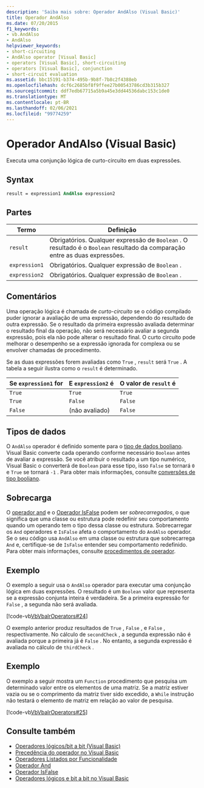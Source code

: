 ```yaml
---
description: 'Saiba mais sobre: Operador AndAlso (Visual Basic)'
title: Operador AndAlso
ms.date: 07/20/2015
f1_keywords:
- vb.AndAlso
- AndAlso
helpviewer_keywords:
- short-circuiting
- AndAlso operator [Visual Basic]
- operators [Visual Basic], short-circuiting
- operators [Visual Basic], conjunction
- short-circuit evaluation
ms.assetid: bbc15191-b374-495b-9b8f-7b8c2f4388eb
ms.openlocfilehash: dcf6c2685bf8f9ffee27b00543786cd3b315b327
ms.sourcegitcommit: ddf7edb67715a5b9a45e3dd44536dabc153c1de0
ms.translationtype: MT
ms.contentlocale: pt-BR
ms.lasthandoff: 02/06/2021
ms.locfileid: "99774259"
---
```

# <a name="andalso-operator-visual-basic"></a>Operador AndAlso (Visual Basic)

Executa uma conjunção lógica de curto-circuito em duas expressões.  
  
## <a name="syntax"></a>Syntax  
  
```vb
result = expression1 AndAlso expression2  
```  
  
## <a name="parts"></a>Partes  
  
|Termo|Definição|  
|---|---|  
|`result`|Obrigatórios. Qualquer expressão de `Boolean` . O resultado é o `Boolean` resultado da comparação entre as duas expressões.|  
|`expression1`|Obrigatórios. Qualquer expressão de `Boolean` .|  
|`expression2`|Obrigatórios. Qualquer expressão de `Boolean` .|  
  
## <a name="remarks"></a>Comentários  

 Uma operação lógica é chamada de *curto-circuito* se o código compilado puder ignorar a avaliação de uma expressão, dependendo do resultado de outra expressão. Se o resultado da primeira expressão avaliada determinar o resultado final da operação, não será necessário avaliar a segunda expressão, pois ela não pode alterar o resultado final. O curto circuito pode melhorar o desempenho se a expressão ignorada for complexa ou se envolver chamadas de procedimento.  
  
 Se as duas expressões forem avaliadas como `True` , `result` será `True` . A tabela a seguir ilustra como o `result` é determinado.  
  
|Se `expression1` for |E `expression2` é|O valor de `result` é|  
|---|---|---|  
|`True`|`True`|`True`|  
|`True`|`False`|`False`|  
|`False`|(não avaliado)|`False`|  
  
## <a name="data-types"></a>Tipos de dados  

 O `AndAlso` operador é definido somente para o [tipo de dados booliano](../data-types/boolean-data-type.md). Visual Basic converte cada operando conforme necessário `Boolean` antes de avaliar a expressão. Se você atribuir o resultado a um tipo numérico, Visual Basic o converterá de `Boolean` para esse tipo, isso `False` se tornará `0` e `True` se tornará `-1` .
Para obter mais informações, consulte [conversões de tipo booliano](../data-types/boolean-data-type.md#type-conversions).
  
## <a name="overloading"></a>Sobrecarga  

 O [operador and](and-operator.md) e o [Operador IsFalse](isfalse-operator.md) podem ser *sobrecarregados*, o que significa que uma classe ou estrutura pode redefinir seu comportamento quando um operando tem o tipo dessa classe ou estrutura. Sobrecarregar os `And` operadores e `IsFalse` afeta o comportamento do `AndAlso` operador. Se o seu código usa `AndAlso` em uma classe ou estrutura que sobrecarrega `And` e, certifique-se de `IsFalse` entender seu comportamento redefinido. Para obter mais informações, consulte [procedimentos de operador](../../programming-guide/language-features/procedures/operator-procedures.md).  
  
## <a name="example"></a>Exemplo  

 O exemplo a seguir usa o `AndAlso` operador para executar uma conjunção lógica em duas expressões. O resultado é um `Boolean` valor que representa se a expressão conjunta inteira é verdadeira. Se a primeira expressão for `False` , a segunda não será avaliada.  
  
 [!code-vb[VbVbalrOperators#24](~/samples/snippets/visualbasic/VS_Snippets_VBCSharp/VbVbalrOperators/VB/Class1.vb#24)]  
  
 O exemplo anterior produz resultados de `True` , `False` , e `False` , respectivamente. No cálculo de `secondCheck` , a segunda expressão não é avaliada porque a primeira já é `False` . No entanto, a segunda expressão é avaliada no cálculo de `thirdCheck` .  
  
## <a name="example"></a>Exemplo  

 O exemplo a seguir mostra um `Function` procedimento que pesquisa um determinado valor entre os elementos de uma matriz. Se a matriz estiver vazia ou se o comprimento da matriz tiver sido excedido, a `While` instrução não testará o elemento de matriz em relação ao valor de pesquisa.  
  
 [!code-vb[VbVbalrOperators#25](~/samples/snippets/visualbasic/VS_Snippets_VBCSharp/VbVbalrOperators/VB/Class1.vb#25)]  
  
## <a name="see-also"></a>Consulte também

- [Operadores lógicos/bit a bit (Visual Basic)](logical-bitwise-operators.md)
- [Precedência do operador no Visual Basic](operator-precedence.md)
- [Operadores Listados por Funcionalidade](operators-listed-by-functionality.md)
- [Operador And](and-operator.md)
- [Operador IsFalse](isfalse-operator.md)
- [Operadores lógicos e bit a bit no Visual Basic](../../programming-guide/language-features/operators-and-expressions/logical-and-bitwise-operators.md)
